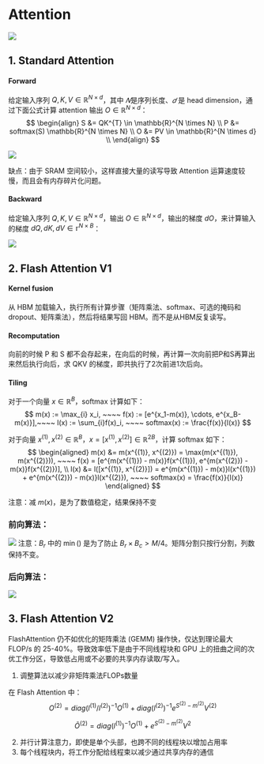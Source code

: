 # Attention

![](/imgs/notes/llm/attention/f_a_1.png)

## 1. Standard Attention 
#### Forward
给定输入序列 $Q, K, V \in \mathbb{R}^{N \times d}$，其中 $𝑁$是序列长度、$𝑑$ 是 head dimension，通过下面公式计算 attention 输出 $O \in \mathbb{R}^{N \times d}$：
$$
\begin{align}
S &= QK^{T} \in \mathbb{R}^{N \times N} \\
P &= softmax(S) \mathbb{R}^{N \times N} \\
O &= PV \in \mathbb{R}^{N \times d} \\
\end{align}
$$

![](/imgs/notes/llm/attention/f_a_2.png)

缺点：由于 SRAM 空间较小，这样直接大量的读写导致 Attention 运算速度较慢，而且会有内存碎片化问题。

#### Backward
给定输入序列 $Q, K, V \in \mathbb{R}^{N \times d}$，输出 $O \in \mathbb{R}^{N \times d}$，输出的梯度 $dO$，来计算输入的梯度 $dQ, dK, dV \in \mathbb{r}^{N \times B}$：

![](/imgs/notes/llm/attention/f_a_3.png)

## 2. Flash Attention V1

#### Kernel fusion
从 HBM 加载输入，执行所有计算步骤（矩阵乘法、softmax、可选的掩码和 dropout、矩阵乘法），然后将结果写回 HBM。而不是从HBM反复读写。

#### Recomputation
向前的时候 P 和 S 都不会存起来，在向后的时候，再计算一次向前把P和S再算出来然后执行向后，求 QKV 的梯度，即共执行了2次前进1次后向。

#### Tiling
对于一个向量 $x \in \mathbb{R}^B$，softmax 计算如下：
$$
m(x) := \max_{i} x_i, ~~~~
f(x) := [e^{x_1-m(x)}, \cdots, e^{x_B-m(x)}],~~~~
l(x) := \sum_{i}f(x)_i, ~~~~
softmax(x) := \frac{f(x)}{l(x)}
$$

对于向量 $x^{(1)}, x^{(2)} \in \mathbb{R}^B$，$x=[x^{(1)}, x^{(2)}] \in \mathbb{R}^{2B}$，计算 softmax 如下：
$$
\begin{aligned}
m(x) &= m(x^{(1)}, x^{(2)}) = \max(m(x^{(1)}), m(x^{(2)})), ~~~~
f(x) = [e^{m(x^{(1)}) - m(x)}f(x^{(1)}), e^{m(x^{(2)}) - m(x)}f(x^{(2)})], \\
l(x) &= l([x^{(1)}, x^{(2)}]) = e^{m(x^{(1)}) - m(x)}l(x^{(1)}) + e^{m(x^{(2)}) - m(x)}l(x^{(2)}), ~~~~
softmax(x) = \frac{f(x)}{l(x)}
\end{aligned}
$$

注意：减 $m(x)$，是为了数值稳定，结果保持不变

### 前向算法：
![](/imgs/notes/llm/attention/f_a_4.png)
注意：$B_r$ 中的 $\min()$ 是为了防止 $B_r \times B_c > M/4$。矩阵分割只按行分割，列数保持不变。

### 后向算法：

![](/imgs/notes/llm/attention/f_a_5.png)


## 3. Flash Attention V2
FlashAttention 仍不如优化的矩阵乘法 (GEMM) 操作快，仅达到理论最大 FLOP/s 的 25-40%。导致效率低下是由于不同线程块和 GPU 上的扭曲之间的次优工作分区，导致低占用或不必要的共享内存读取/写入。

1. 调整算法以减少非矩阵乘法FLOPs数量

在 Flash Attention 中：
$$
O^{(2)} = diag(l^{(1)} / l^{(2)})^{-1} O^{(1)} + diag(l^{(2)})^{-1} e^{S^{(2)} - m^{(2)}} V^{(2)}
$$

$$
\tilde{O}^{(2)} = diag(l^{(1)})^{-1} O^{(1)} + e^{S^{(2)} - m^{(2)}}V^{2}
$$

2. 并行计算注意力，即使是单个头部，也跨不同的线程块以增加占用率
3. 每个线程块内，将工作分配给线程束以减少通过共享内存的通信

